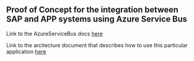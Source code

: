 ## Proof of Concept for the integration between SAP and APP systems using Azure Service Bus

Link to the AzureServiceBus docs [here](https://docs.microsoft.com/en-us/azure/service-bus-messaging/service-bus-messaging-overview)

Link to the arcitecture document that describes how to use this particular application [here](https://docs.google.com/document/d/1ttWCeX-OHRQWhz3eKtPgSOdX7yoBNNVEVszb3G3FKD4/edit?usp=sharing)
